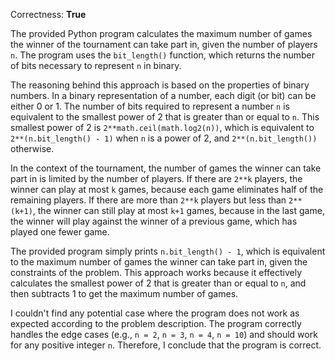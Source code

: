 Correctness: **True**

The provided Python program calculates the maximum number of games the winner of the tournament can take part in, given the number of players `n`. The program uses the `bit_length()` function, which returns the number of bits necessary to represent `n` in binary.

The reasoning behind this approach is based on the properties of binary numbers. In a binary representation of a number, each digit (or bit) can be either 0 or 1. The number of bits required to represent a number `n` is equivalent to the smallest power of 2 that is greater than or equal to `n`. This smallest power of 2 is `2**math.ceil(math.log2(n))`, which is equivalent to `2**(n.bit_length() - 1)` when `n` is a power of 2, and `2**(n.bit_length())` otherwise.

In the context of the tournament, the number of games the winner can take part in is limited by the number of players. If there are `2**k` players, the winner can play at most `k` games, because each game eliminates half of the remaining players. If there are more than `2**k` players but less than `2**(k+1)`, the winner can still play at most `k+1` games, because in the last game, the winner will play against the winner of a previous game, which has played one fewer game.

The provided program simply prints `n.bit_length() - 1`, which is equivalent to the maximum number of games the winner can take part in, given the constraints of the problem. This approach works because it effectively calculates the smallest power of 2 that is greater than or equal to `n`, and then subtracts 1 to get the maximum number of games.

I couldn't find any potential case where the program does not work as expected according to the problem description. The program correctly handles the edge cases (e.g., `n = 2`, `n = 3`, `n = 4`, `n = 10`) and should work for any positive integer `n`. Therefore, I conclude that the program is correct.
